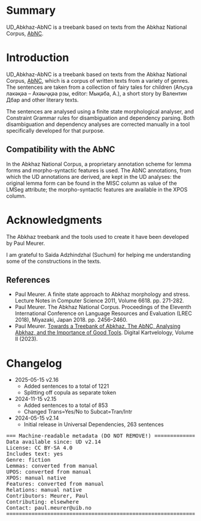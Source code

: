 # Summary

UD_Abkhaz-AbNC is a treebank based on texts from the Abkhaz National Corpus, [AbNC](https://clarino.uib.no/abnc).

# Introduction

UD_Abkhaz-AbNC is a treebank based on texts from the Abkhaz National Corpus, [AbNC](https://clarino.uib.no/abnc), which is a corpus of written texts from a variety of genres. The sentences are taken from a collection of fairy tales for children (Аҧсуа лакәқәа – Ахәыҷқәа рзы, editor: Мықәба, А.), a short story by Валентин Дбар and other literary texts.

The sentences are analysed using a finite state morphological analyser, and Constraint Grammar rules for disambiguation and dependency parsing. Both disambiguation and dependency analyses are corrected manually in a tool specifically developed for that purpose.

## Compatibility with the AbNC

In the Abkhaz National Corpus, a proprietary annotation scheme for lemma forms and morpho-syntactic features is used. The AbNC annotations, from which the UD annotations are derived, are kept in the UD analyses: the original lemma form can be found in the MISC column as value of the LMSeg attribute; the morpho-syntactic features are available in the XPOS column.

# Acknowledgments

The Abkhaz treebank and the tools used to create it have been developed by Paul Meurer.

I am grateful to Saida Adzhindzhal (Suchum) for helping me understanding some of the constructions in the texts.

## References

* Paul Meurer. A finite state approach to Abkhaz morphology and stress. Lecture Notes in Computer Science 2011, Volume 6618. pp. 271-282.
* Paul Meurer. The Abkhaz National Corpus. Proceedings of the Eleventh International Conference on Language Resources and Evaluation (LREC 2018), Miyazaki, Japan 2018. pp. 2456–2460.
* Paul Meurer. [Towards a Treebank of Abkhaz. The AbNC, Analysing Abkhaz, and the Importance of Good Tools](https://doi.org/10.62235/dk.2.2023.7477). Digital Kartvelology, Volume II (2023). 

# Changelog

* 2025-05-15 v2.16
  * Added sentences to a total of 1221
  * Splitting off copula as separate token
* 2024-11-15 v2.15
  * Added sentences to a total of 853
  * Changed Trans=Yes/No to Subcat=Tran/Intr
* 2024-05-15 v2.14
  * Initial release in Universal Dependencies, 263 sentences


<pre>
=== Machine-readable metadata (DO NOT REMOVE!) ================================
Data available since: UD v2.14
License: CC BY-SA 4.0
Includes text: yes
Genre: fiction
Lemmas: converted from manual
UPOS: converted from manual
XPOS: manual native
Features: converted from manual
Relations: manual native
Contributors: Meurer, Paul
Contributing: elsewhere
Contact: paul.meurer@uib.no
===============================================================================
</pre>
